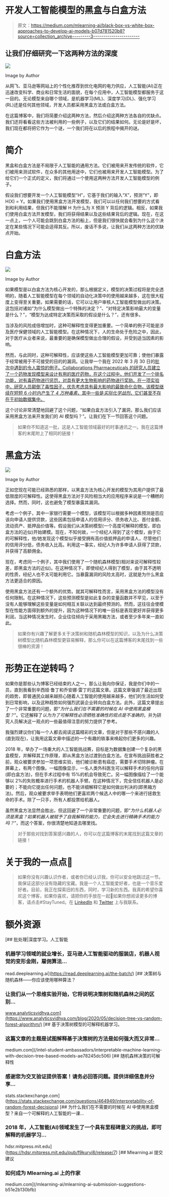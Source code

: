 # 开发人工智能模型的黑盒与白盒方法

> 原文：<https://medium.com/mlearning-ai/black-box-vs-white-box-approaches-to-develop-ai-models-b07d781520b8?source=collection_archive---------3----------------------->

## 让我们仔细研究一下这两种方法的深度

![](img/7fd3ddf47b26fab00fc78b1a96ba7033.png)

Image by Author

从网飞、亚马逊等网站上的个性化推荐到优化电网的电力供应，人工智能(AI)正在迅速改变科学、商业和日常生活的面貌，在每个应用中，人工智能模型都服务于这一目的。无论模型来自哪个领域，是机器学习(ML)、深度学习(DL)、强化学习(RL)还是任何其他领域，开发人员都采用黑盒方法或白盒方法。

在这篇博客中，我们将简要介绍这两种方法，然后介绍这两种方法各自的优缺点。我们还将看看这些方法被利用的一些例子，以及它们的结果如何。无论是好是坏，我们现在都将把它作为一个谜，一个我们将在以后的旅程中揭开的谜。

# 简介

黑盒和白盒方法是不局限于人工智能的通用方法。它们被用来开发传统的软件，它们被用来测试软件，在众多的其他用途中，它们也被用来开发人工智能模型。为了给它们一个正式的定义，我们将通过一个使用这两种方法开发人工智能模型的例子。

假设我们想要开发一个人工智能模型“H”，它基于我们的输入“X”，预测“Y”，即 H(X) = Y。如果我们使用黑盒方法开发模型，我们可以以任何我们想要的方式看到和利用结果，但我们不能理解 H 为什么为 X 预测 Y 背后的逻辑。相反，如果我们使用白盒方法开发模型，我们将获得结果以及这些结果背后的逻辑。现在，在这一点上，一个人可能会跳到白盒方法的船上，但是我们很快就会看到为什么这个决定在某些情况下可能会适得其反。所以，废话不多说，让我们从这两种方法的优缺点开始。

# 白盒方法

![](img/2f851c017b94ee1ab612cf373d3fe54f.png)

Image by Author

如果模型是以白盒方法为核心开发的，那么根据定义，模型的决策过程将是完全透明的，随着人工智能模型在每个领域的自动化决策中的使用越来越多，这在很大程度上变得至关重要。如果需要的话，它可以让用户审核人工智能模型做出的决策。这包括对诸如“为什么模型做出一个特殊的决定？”、“对特定决策影响最大的变量是什么？”，“模型为达成特定决策而采取的假设是什么？”，还有很多。

当涉及的风险成倍增加时，这种可解释性变得更加重要。一个简单的例子可能是涉及医疗保健领域的人工智能模型。在这种情况下，人的生命处于危险之中，因此，对于医疗从业者来说，最重要的是确保模型做出合理的假设，并受到适当因素的影响。

然而，与此同时，这种可解释性，应该使这些人工智能模型更加可靠；使他们暴露于经常被用于不可接受的目的的漏洞。让我举一个我在 2022 年 3 月 30 日的[批次中遇到的令人震惊的例子。Collaborations Pharmaceuticals 的研究人员建立了一个药物发现模型来设计有用的医疗药物，在这个过程中，他们开发了一个排名功能，对有毒药物进行惩罚，对具有更大生物影响的药物进行奖励。在一项实验中，研究人员颠倒了毒性因子，优先考虑具有最大影响的最致命化合物，该模型继续在短短 6 小时内产生了 *4 万种毒素*，其中一些是*实际化学战剂*，它们甚至不存在于初始数据集中。](https://read.deeplearning.ai/the-batch/issue-138/)

这个讨论非常清楚地回避了这个问题，“如果白盒方法引入了漏洞，那么我们应该采用黑盒方法来开发我们的 AI 模型吗？”。让我们在下一节回答这个问题。

> 如果你不知道这一批，这是人工智能领域最好的时事通讯之一。我在这篇博客的末尾附上了相同的链接！

# **黑盒方法**

![](img/2aac3503b311a51e73cecdceca0aab6d.png)

Image by Author

正如您现在可能已经熟悉的那样，以黑盒方法为核心开发的模型为其用户提供了最低限度的可解释性。这使得黑盒方法对于风险相当大的应用程序来说是一个糟糕的选择。然而，同时，这也避免了模型暴露其漏洞。

考虑一个例子，其中一家银行需要一个模型，该模型可以根据多种因素预测是否应该向申请人提供贷款，这些因素包括申请人的信用评分、债务收入比、首付金额、流动资产、抵押品价值等。假设我们从决策树模型(一个高度可解释的模型，即白盒方法的近似)开始建模。现在，不知何故，一个经纪人得到了这个模型，由于它的可解释性，他/她发现这个模型似乎接受拥有高价值抵押品的申请人，尽管他们的信用评分低，债务收入比高。利用这一事实，经纪人为许多申请人获得了贷款，并获得了高额佣金。

现在，考虑同一个例子，其中我们使用了一个随机森林模型(相对来说可解释性较差，即黑盒方法的近似)。在这种情况下，即使经纪人得到了模型，由于其不透明的性质，经纪人也不太可能利用它。当暴露漏洞的风险太高时，这就是为什么黑盒方法更适合的原因。

使用黑盒方法还有一个额外的优势。就其可解释性而言，采用黑盒方法的模型没有任何限制。在这种情况下，这些预测模型是如此复杂的变量函数并不罕见，以至于没有人能够理解这些变量是如何相互关联以达到最终预测的。然而，这往往会使模型在性能方面得到额外的提升，因为这种情况下的唯一目标是表现更好并获得更多利润，当这种情况发生时，企业往往倾向于采用黑箱方法，或者至少多年来一直如此。

> 如果你有兴趣了解更多关于决策树和随机森林模型的知识，以及为什么决策树模型比随机森林模型更容易解释，那么你可以在这篇博客的末尾找到一些很棒的资源！

# 形势正在逆转吗？

如果你是那些认为博客已经结束的人之一，那么让我向你保证，我是你们中的一员，直到我看到辛西娅·鲁丁和乔安娜·雷丁的这篇文章。这篇文章强调了最近出现的趋势，即普通民众越来越担心随着人工智能的使用越来越多，他们的生活如何受到日常影响，以及这种趋势如何强烈武装企业转向白盒方法。此外，这篇文章提出了一个非常重要的问题，即“*为什么我们在不需要的时候在 AI 中使用黑盒模型？*”。它还解释了*认为为了可解释性必须牺牲准确性的观点是不准确的*，并为研究人员解决这一观点的一些最值得注意的努力提供了参考。

我强烈建议你们每一个人都去阅读这篇精彩的文章，但是对于那些不感兴趣的人(直到现在)，让我用这篇文章中描述的一个有趣的轶事来唤起你们更多的兴趣。

2018 年，举办了一场重大的人工智能挑战赛，目标是为数据集创建一个复杂的黑盒模型，并解释其工作原理，即从黑盒方法过渡到白盒方法。在宣布挑战获胜者之前，观众被要求参加一项思维实验，他们被诊断患有癌症，需要手术切除肿瘤。在屏幕上，有两个图像。一幅图像显示，一名人类外科医生可以解释手术的任何内容(即白盒方法)，但在手术过程中有 15%的机会导致死亡。另一幅图像描绘了一个能够以 2%的失败概率进行手术的机器人手臂。在这种情况下，完全信任机器人是必要的；不能向它提出任何问题，也不能详细解释它是如何做出判决的(即黑箱方法)。然后，观众被要求举手表明他们更喜欢两个候选人中的哪一个来进行拯救生命的手术。除了一只手，所有人都投票给机器人。

虽然黑盒方法显然会胜出，但这回避了一个非常重要的问题，即“*为什么机器人必须是黑盒？如果机器人被赋予了自我解释的能力，它会失去进行精确手术的能力吗？*”，而这个答案，你很清楚地知道去哪里找。

> 对于那些对找到答案感兴趣的人，你可以在这篇博客的末尾找到这篇文章的链接！

# 关于我的一点点👋

> 如果你没有兴趣认识作者，或者你已经认识我，你可以安全地跳过这一节。我保证这部分没有隐藏的宝藏。我是一个人工智能爱好者，也是一个音乐爱好者。目前，我正在探索旧的东西，同时，学习新的东西。我真的希望你喜欢这个博客，如果你喜欢，请把你的手放在一起👏如果你想阅读更多的博客，请点击#StayTuned。在 [LinkedIn](https://www.linkedin.com/in/elemento24/) 和 [Twitter](https://twitter.com/elemento24_) 上与我联系。

# 额外资源

[](https://read.deeplearning.ai/the-batch/) [## 批处理|深度学习。人工智能

### 机器学习领域的就业增长，亚马逊人工智能驱动的服装店，机器人视觉的变形金刚，雇佣算法…

read.deeplearning.ai](https://read.deeplearning.ai/the-batch/) [](https://www.analyticsvidhya.com/blog/2020/05/decision-tree-vs-random-forest-algorithm/) [## 决策树与随机森林——你应该使用哪种算法？

### 让我们从一个思维实验开始，它将说明决策树和随机森林之间的区别…

www.analyticsvidhya.com](https://www.analyticsvidhya.com/blog/2020/05/decision-tree-vs-random-forest-algorithm/) [](/intel-student-ambassadors/interpretable-machine-learning-with-decision-tree-based-models-ae78245dc506) [## 基于决策树模型的可解释机器学习。

### 这篇文章的主题是试图解释基于决策树的方法是如何强大而又非常…

medium.com](/intel-student-ambassadors/interpretable-machine-learning-with-decision-tree-based-models-ae78245dc506) [](https://stats.stackexchange.com/questions/464949/interpretability-of-random-forest-decisions) [## 随机森林决策的可解释性

### 感谢您为交叉验证提供答案！请务必回答问题。提供详细信息并分享…

stats.stackexchange.com](https://stats.stackexchange.com/questions/464949/interpretability-of-random-forest-decisions) [](https://hdsr.mitpress.mit.edu/pub/f9kuryi8/release/7) [## 为什么我们在不需要的时候在 AI 中使用黑盒模型？来自一个可解释的人工智能的一课…

### 2018 年，人工智能(AI)领域发生了一个具有里程碑意义的挑战，即可解释的机器学习…

hdsr.mitpress.mit.edu](https://hdsr.mitpress.mit.edu/pub/f9kuryi8/release/7) [](/mlearning-ai/mlearning-ai-submission-suggestions-b51e2b130bfb) [## Mlearning.ai 提交建议

### 如何成为 Mlearning.ai 上的作家

medium.com](/mlearning-ai/mlearning-ai-submission-suggestions-b51e2b130bfb)